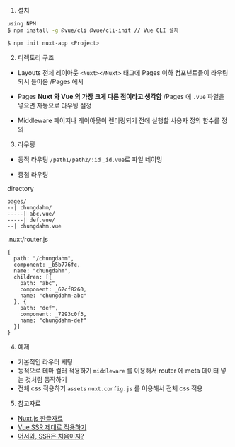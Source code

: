 1. 설치
```bash
using NPM
$ npm install -g @vue/cli @vue/cli-init // Vue CLI 설치

$ npm init nuxt-app <Project>
```

2. 디렉토리 구조

- Layouts
 전체 레이아웃 `<Nuxt></Nuxt>` 태그에 Pages 이하 컴포넌트들이 라우팅 되서 들어옴
 /Pages 에서 

- Pages
 <b>Nuxt 와 Vue 의 가장 크게 다른 점이라고 생각함</b>
 /Pages 에 `.vue` 파일을 넣으면 자동으로 라우팅 설정

- Middleware
  페이지나 레이아웃이 렌더링되기 전에 실행할 사용자 정의 함수를 정의

3. 라우팅
  - 동적 라우팅
  `/path1/path2/:id`
  `_id.vue`로 파일 네이밍

  - 중첩 라우팅

  directory
```
pages/
--| chungdahm/
-----| abc.vue/
-----| def.vue/
--| chungdahm.vue
```

.nuxt/router.js
```
{
  path: "/chungdahm",
  component: _b5b776fc,
  name: "chungdahm",
  children: [{
    path: "abc",
    component: _62cf8260,
    name: "chungdahm-abc"
  }, {
    path: "def",
    component: _7293c0f3,
    name: "chungdahm-def"
  }]
}
```

4. 예제
 - 기본적인 라우터 세팅
 - 동적으로 테마 컬러 적용하기
  `middleware` 를 이용해서 router 에 meta 데이터 넣는 것처럼 동작하기
 - 전체 css 적용하기
  `assets` `nuxt.config.js` 를 이용해서 전체 css 적용

5. 참고자료
 - [Nuxt.js 한글자료](https://develop365.gitlab.io/nuxtjs-0.10.7-doc/ko/guide/)
 - [Vue SSR 제대로 적용하기](https://zuminternet.github.io/vue-ssr/)
 - [어서와, SSR은 처음이지?](https://d2.naver.com/helloworld/7804182)